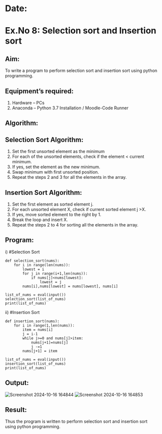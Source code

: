 # Date: 
# Ex.No 8: Selection sort and Insertion sort
## Aim:
To write a program to perform selection sort and insertion sort using python programming.
## Equipment’s required:
1.	Hardware – PCs
2.	Anaconda – Python 3.7 Installation / Moodle-Code Runner
## Algorithm:
## Selection Sort Algorithm:
1.	Set the first unsorted element as the minimum
2.	For each of the unsorted elements, check if the element < current minimum.
3.	If yes, set the element as the new minimum.
4.	Swap minimum with first unsorted position.
5.	Repeat the steps 2 and 3 for all the elements in the array.
## Insertion Sort Algorithm:
1.	Set the first element as sorted element j.
2.	For each unsorted element X, check if current sorted element j >X.
3.	If yes, move sorted element to the right by 1.
4.	Break the loop and insert X.
5.	Repeat the steps 2 to 4 for sorting all the elements in the array.
## Program:
i)	#Selection Sort
```
def selection_sort(nums):
    for i in range(len(nums)):
        lowest = i
        for j in range(i+1,len(nums)):
            if nums[j]<nums[lowest]:
                lowest = j
        nums[i],nums[lowest] = nums[lowest], nums[i]
    
list_of_nums = eval(input())
selection_sort(list_of_nums)
print(list_of_nums)

```
ii)	#Insertion Sort
```
def insertion_sort(nums):
    for i in range(1,len(nums)):
        item = nums[i]
        j = i-1
        while j>=0 and nums[j]>item:
            nums[j+1]=nums[j]
            j -=1
        nums[j+1] = item
    
list_of_nums = eval(input())
insertion_sort(list_of_nums)
print(list_of_nums)

```

## Output:
![Screenshot 2024-10-16 164844](https://github.com/user-attachments/assets/017ae9c1-32a8-44cc-9b34-c71a5316e023)
![Screenshot 2024-10-16 164853](https://github.com/user-attachments/assets/c001e6eb-d5ce-43dd-9b2b-974f66d24725)

## Result:
Thus the program is written to perform selection sort and insertion sort using python programming.
